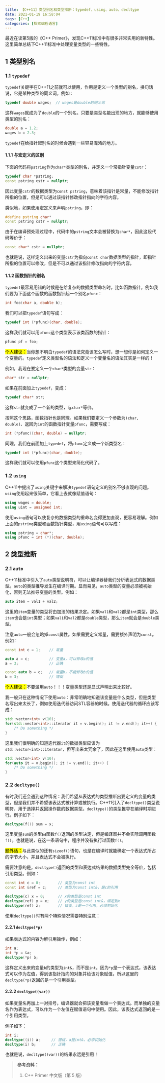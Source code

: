 ```yaml
---
title: 【C++11】类型别名和类型推断：typedef、using、auto、decltype
date: 2021-01-19 16:58:04
tags: [C++]
categories: [探索编程语言]
---
```


最近在读第5版的《C++ Primer》，发现C++11标准中有很多非常实用的新特性。这里简单总结下C++11标准中处理变量类型的一些特性。

## 1 类型别名

### 1.1 `typedef`

`typedef`关键字在C++11之前就可以使用，作用是定义一个类型的别名，换句话说，它是某种类型的同义词。例如：

```cpp
typedef double wages;  // wages是double的同义词
```

这样`wages`就成为了`double`的一个别名。只要是类型名能出现的地方，就能够使用类型的别名：

```cpp
double a = 1.2;
wages b = 2.3;
```

`typedef`在给指针起别名的时候会遇到一些容易混淆的地方。

#### 1.1.1 与宏定义的区别

下面的代码将`pstring`作为`char*`类型的别名，并定义一个常指针变量`cstr`：

```cpp
typedef char *pstring;
const pstring cstr = nullptr;
```

因此变量`cstr`的数据类型为`const pstring`，意味着该指针是常量，不能修改指针所指的位置，但是可以通过该指针修改指针指向的字符内容。

类似地，如果使用宏定义来声明`pstring`，即：

```cpp
#define pstring char*
const pstring cstr = nullptr;
```

由于在编译预处理过程中，代码中的`pstring`文本会被替换为`char*`，因此这段代码等价于：

```cpp
const char* cstr = nullptr;
```

也就是说，这样定义出来的变量`cstr`为指向`const char`数据类型的指针，即指针所指的位置可以修改，但是不可以通过该指针修改指向的字符内容。

#### 1.1.2 函数指针的别名

`typedef`最容易用错的时候是在给复杂的数据类型命名时，比如函数指针。例如我们要为下面这个函数的函数指针起一个别名`pfunc`：

<!--More-->

```cpp
int foo(char a, double b);
```

我们可以把`typedef`语句写成：

```cpp
typedef int (*pfunc)(char, double);
```

这样我们就可以用`pfunc`这个类型表示该类函数的指针：

```cpp
pfunc pf = foo;
```

<mark>个人建议：</mark>当你想不明白`typedef`的语法究竟该怎么写时，想一想你是如何定义一个变量的。`typedef`定义类型名的语法和定义一个变量名的语法其实是一样的！

例如，我现在要定义一个`char*`类型的变量`str`：

```cpp
char* str = nullptr;
```

如果在前面加上`typedef`，变成：

```cpp
typedef char* str;
```

这样`str`就变成了一个新的类型，与`char*`等价。

按照这个思路，函数指针也是同理。如果我们要定义一个参数为`(char, double)`、返回为`int`的函数指针变量`pfunc`，需要写成：

```cpp
int (*pfunc)(char, double) = nullptr;
```

同理，我们在前面加上`typedef`，将`pfunc`定义成一个新类型名：

```cpp
typedef int (*pfunc)(char, double);
```

这样我们就可以使用`pfunc`这个类型来简化代码了。

### 1.2 `using`

C++11中提出了`using`关键字来解决`typedef`语句定义的别名不够直观的问题。`using`使用起来很简单，它看上去就像赋值语句：

```cpp
using wages = double;
using uint = unsigned int;
```

使用`using`语句可以使复杂的数据类型的重命名变得更加直观，更容易理解。例如上面的`pstring`类型和函数指针类型，用`using`语句可以写成：

```cpp
using pstring = char*;
using pfunc = int (*)(char, double);
```

## 2 类型推断

### 2.1 `auto`

C++11标准中引入了`auto`类型说明符，可以让编译器替我们分析表达式的数据类型。`auto`的类型推导发生在编译时期。显而易见，`auto`类型的变量必须被初始化，否则无法推导变量的类型。例如：

```cpp
auto item = val1 + val2;
```

这里的`item`变量的类型将由加法的结果决定。如果`val1`和`val2`都是`int`类型，那么`item`也会是`int`类型；如果`val1`和`val2`都是`double`类型，那么`item`就会是`double`类型。

注意`auto`一般会忽略掉`const`属性。如果需要定义常量，需要额外声明为`const`。例如：

```cpp
const int c = 1;    // 常量

auto a = c;         // 变量a，可以修改a的值
a = 3;              // 正确

const auto b = c;   // 常量b，不能修改b的值
b = 3;              // 错误
```

<mark>个人建议：</mark>不要滥用`auto`！！！变量类型还是显式声明出来比较好。

我一般只在这种情况下使用`auto`：非常明确地知道该变量是什么类型，但是类型名写出来太长了，例如使用迭代器访问STL容器的时候。使用迭代器的循环应该写成：

```cpp
std::vector<int> v(10);
for(std::vector<int>::iterator it = v.begin(); it != v.end(); it++) {
    /* Do something */
}
```

这里我们很明确的知道迭代器`it`的数据类型应该为`std::vector<int>::iterator`，但写出来太冗余了，因此在这里使用`auto`类型：

```cpp
std::vector<int> v(10);
for(auto it = v.begin(); it != v.end(); it++) {
    /* Do something */
}
```

### 2.2 `decltype()`

有时我们还会遇到这种情况：我们希望从表达式的类型推断出要定义的变量的类型，但是我们并不希望该表达式被计算或被执行。C++11引入了`decltype()`类型说明符，用于选择并返回操作数的数据类型。`decltype()`的类型推导在编译时期进行。例子如下：

```cpp
decltype(f()) sum = x;
```

这里变量`sum`的类型由函数`f()`返回的类型决定，但是编译器并不会实际调用函数`f()`。也就是说，在这一条语句中，程序并没有执行过函数`f()`。

<mark>题外话：</mark>与此类似的还有`sizeof()`语句，也是在编译时就能确定一个表达式所占的字节大小，并且表达式不会被执行。

需要注意的是，`decltype()`返回的类型和表达式结果的数据类型完全等价，包括引用类型。例如：

```cpp
const int c = 0;        // 类型为const int
const int &ref = c;     // 类型为const int&，是c的引用

decltype(c) x = 0;      // x的类型是const int
decltype(ref) y = x;    // y的类型是const int&，绑定到x
decltype(ref) z;        // 错误，z是一个引用，必须初始化
```

使用`decltype()`时有两个特殊情况需要特别注意：

#### 2.2.1 `decltype(*p)`

如果表达式的内容为解引用操作，例如：

```cpp
int a;
int *p = &a;
decltype(*p) b;
```

这样定义出来的变量`b`的类型为`int&`，而不是`int`。因为`*p`是一个表达式，该表达式可以作为左值，得到该指针指向的对象并给该对象赋值，所以这里的`decltype(*p)`返回的是一个引用类型。

#### 2.2.2 `decltype((var))`

如果变量名再加上一对括号，编译器就会把该变量看做一个表达式。而单独的变量名作为表达式，可以作为一个左值在赋值语句中使用。因此，该表达式返回的是一个引用类型。

例子如下：

```cpp
int i;
decltype((i)) a;     // 错误，a是int&，必须初始化
decltype(i) b;       // 正确
```

也就是说，`decltype((var))`的结果永远是引用！



> **参考资料：**
>
> 1. C++ Primer 中文版（第 5 版）